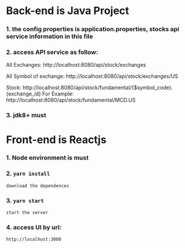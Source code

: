 # Back-end is Java Project
### 1. the config properties is application.properties,  stocks api service information in this file


### 2. access API service as follow:

  All Exchanges: http://localhost:8080/api/stock/exchanges
  
  All Symbol of exchange: http://localhost:8080/api/stock/exchanges/US
  
  Stock: http://localhost:8080/api/stock/fundamental/{$symbol_code}.{exchange_id} For Example:  http://localhost:8080/api/stock/fundamental/MCD.US

### 3. jdk8+ must

# Front-end is Reactjs

### 1. Node environment is must
### 2. `yarn install`  
	download the dependences
### 3. `yarn start`  
	start the server
### 4. access UI by url:	
	http://localhost:3000
